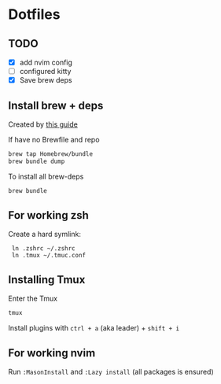 # Dotfiles

## TODO

- [x] add nvim config
- [ ] configured kitty
- [x] Save brew deps

## Install brew + deps

Created by [this guide](https://gist.github.com/JoeyBurzynski/cbab8361c59a720d60f83c20e8b21e20)

If have no Brewfile and repo

```bash
brew tap Homebrew/bundle
brew bundle dump
```

To install all brew-deps

```bash
brew bundle
```

## For working zsh

Create a hard symlink:

```shell
 ln .zshrc ~/.zshrc
 ln .tmux ~/.tmuc.conf
```

## Installing Tmux

Enter the Tmux

```bash
tmux
```

Install plugins with `ctrl + a` (aka leader) + `shift + i`

## For working nvim

Run `:MasonInstall` and `:Lazy install` (all packages is ensured)
